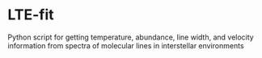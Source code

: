 # LTE-fit
Python script for getting temperature, abundance, line width, and velocity information from spectra of molecular lines in interstellar environments
